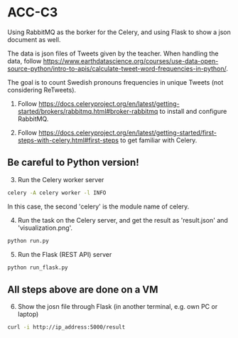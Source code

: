 # ACC-C3

Using RabbitMQ as the borker for the Celery, and using Flask to show a json document as well.

The data is json files of Tweets given by the teacher. When handling the data, follow https://www.earthdatascience.org/courses/use-data-open-source-python/intro-to-apis/calculate-tweet-word-frequencies-in-python/.

The goal is to count Swedish pronouns frequencies in unique Tweets (not considering ReTweets).

1. Follow https://docs.celeryproject.org/en/latest/getting-started/brokers/rabbitmq.html#broker-rabbitmq to install and configure RabbitMQ.

2. Follow https://docs.celeryproject.org/en/latest/getting-started/first-steps-with-celery.html#first-steps to get familiar with Celery.

## Be careful to Python version!

3. Run the Celery worker server

```bash
celery -A celery worker -l INFO
```

In this case, the second 'celery' is the module name of celery.

4. Run the task on the Celery server, and get the result as 'result.json' and 'visualization.png'.

```bash
python run.py
```
5. Run the Flask (REST API) server

```bash
python run_flask.py
```

## All steps above are done on a VM

6. Show the josn file through Flask (in another terminal, e.g. own PC or laptop)

```bash
curl -i http://ip_address:5000/result
```
